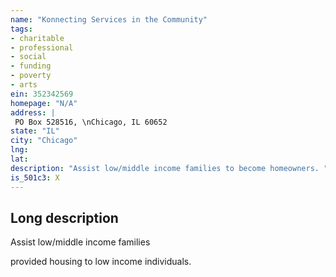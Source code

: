 ```yaml
---
name: "Konnecting Services in the Community"
tags:
- charitable
- professional
- social
- funding
- poverty
- arts
ein: 352342569
homepage: "N/A"
address: |
 PO Box 528516, \nChicago, IL 60652
state: "IL"
city: "Chicago"
lng: 
lat: 
description: "Assist low/middle income families to become homeowners. "
is_501c3: X
---
```


## Long description

Assist low/middle income families
  
  provided housing to low income individuals. 

